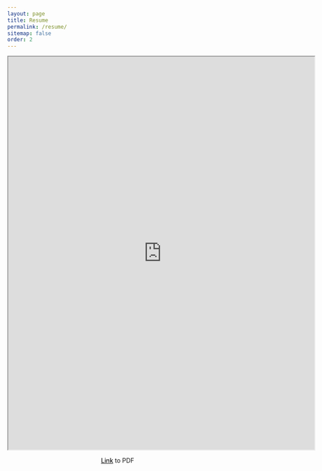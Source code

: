 ```yaml
---
layout: page
title: Resume
permalink: /resume/
sitemap: false
order: 2
---
```


<!-- Redirect to pdf if user is on mobile -->
<script>
if (/Android|webOS|iPhone|iPad|iPod|BlackBerry|BB|PlayBook|IEMobile|Windows Phone|Kindle|Silk|Opera Mini/i.test(navigator.userAgent)) {
    window.location = "https://drive.google.com/file/d/0B_TzW6rnfU25Q2lLbDZDVzd3bkU/view?usp=sharing";
}
</script>

<center>
  <iframe src="https://docs.google.com/viewer?srcid=0B_TzW6rnfU25Q2lLbDZDVzd3bkU&pid=explorer&efh=false&a=v&chrome=false&embedded=true" width="700px" height="900px"></iframe>

  <p>
  <a style="font-weight: 500" href="https://drive.google.com/file/d/0B_TzW6rnfU25Q2lLbDZDVzd3bkU/view?usp=sharing"> Link</a>  to PDF
  </p>
</center>